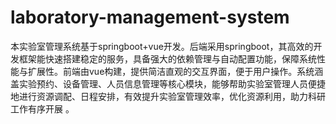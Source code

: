 # laboratory-management-system
本实验室管理系统基于springboot+vue开发。后端采用springboot，其高效的开发框架能快速搭建稳定的服务，具备强大的依赖管理与自动配置功能，保障系统性能与扩展性。前端由vue构建，提供简洁直观的交互界面，便于用户操作。系统涵盖实验预约、设备管理、人员信息管理等核心模块，能够帮助实验室管理人员便捷地进行资源调配、日程安排，有效提升实验室管理效率，优化资源利用，助力科研工作有序开展 。 
